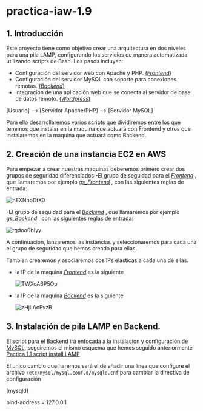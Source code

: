 # practica-iaw-1.9

## 1. Introducción
Este proyecto tiene como objetivo crear una arquitectura en dos niveles para una pila LAMP, configurando los servicios de manera automatizada utilizando scripts de Bash. Los pasos incluyen:

- Configuración del servidor web con Apache y PHP. <ins>(*Frontend*)</ins> 
- Configuración del servidor MySQL con soporte para conexiones remotas. <ins>(*Backend*)</ins> 
- Integración de una aplicación web que se conecta al servidor de base de datos remoto. <ins>(*Wordpress*)</ins>

[Usuario] --> [Servidor Apache/PHP] --> [Servidor MySQL]

Para ello desarrollaremos varios scripts que dividiremos entre los que tenemos que instalar en la maquina que actuará con Frontend y otros que instalaremos en la maquina que actuará como Backend.

## 2. Creación de una instancia EC2 en AWS

Para empezar a crear nuestras maquinas deberemos primero crear dos grupos de seguridad diferenciados
-El grupo de seguidad para el <ins>*Frontend*</ins> , que llamaremos por ejemplo <ins>*gs_Frontend*</ins> , con las siguientes reglas de entrada: 

  ![nEXNnoDtX0](https://github.com/user-attachments/assets/6c9b5957-657f-4546-bcca-74f3a7a5163d)


-El grupo de seguidad para el <ins>*Backend*</ins> , que llamaremos por ejemplo <ins>*gs_Backend*</ins> , con las siguientes reglas de entrada: 

  ![rgdoo0bIyy](https://github.com/user-attachments/assets/9af7db71-59ee-45eb-8605-5496bb20d09c)

A continuacion, lanzaremos las instancias y seleccionaremos para cada una el grupo de seguridad que hemos creado para ellas.

Tambien crearemos y asociaremos dos IPs elásticas a cada una de ellas.

- la IP de la maquina <ins>*Frontend*</ins> es la siguiente

  ![TWXoA6P5Op](https://github.com/user-attachments/assets/a5aec8b3-bd36-4085-9615-9babb266c538)

- la IP de la maquina <ins>*Backend*</ins> es la siguiente

  ![zHjLAoEvzB](https://github.com/user-attachments/assets/fcf52f0f-20a1-402c-98ba-4de8ff2c6747)


## 3. Instalación de pila LAMP en Backend.

El script para el Backend irá enfocada a la instalacíon y configuración de <ins>MySQL</ins>, seguiremos el mismo esquema que hemos seguido anteriormente [Pactica 1.1 script install LAMP](https://github.com/marinaferb92/practica-iaw-1.1/blob/03508db12ab4537559efa67ba80acf9b137da50e/scripts/install_lamp.sh) 

El unico cambio que haremos será el de añadir una linea que configure el archivo `/etc/mysql/mysql.conf.d/mysqld.cnf` para cambiar la directiva de configuración 

[mysqld]

bind-address = 127.0.0.1















